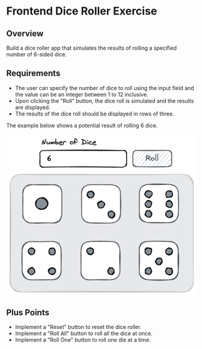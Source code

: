 # Frontend Dice Roller Exercise

## Overview

Build a dice roller app that simulates the results of rolling a specified number of 6-sided dice.

## Requirements

-   The user can specify the number of dice to roll using the input field and the value can be an integer between 1 to 12 inclusive.
-   Upon clicking the "Roll" button, the dice roll is simulated and the results are displayed.
-   The results of the dice roll should be displayed in rows of three.

The example below shows a potential result of rolling 6 dice.

![Dice Roller Example](./diceroller.png)

## Plus Points

-   Implement a "Reset" button to reset the dice roller.
-   Implement a "Roll All" button to roll all the dice at once.
-   Implement a "Roll One" button to roll one die at a time.
